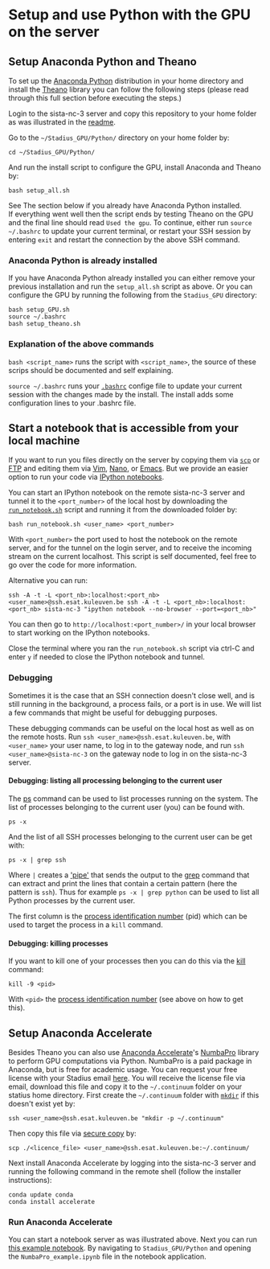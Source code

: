 # Setup and use Python with the GPU on the server


## Setup Anaconda Python and Theano

To set up the [Anaconda Python](https://store.continuum.io/cshop/anaconda/) distribution in your home directory and install the [Theano](http://deeplearning.net/software/theano/) library you can follow the following steps (please read through this full section before executing the steps.)

Login to the sista-nc-3 server and copy this repository to your home folder as was illustrated in the [readme](https://github.com/peterroelants/Stadius_GPU/blob/master/Readme.md).

Go to the `~/Stadius_GPU/Python/` directory on your home folder by:

    cd ~/Stadius_GPU/Python/

And run the install script to configure the GPU, install Anaconda and Theano by:

    bash setup_all.sh

See The section below if you already have Anaconda Python installed.  
If everything went well then the script ends by testing Theano on the GPU and the final line should read `Used the gpu`. To continue, either run `source ~/.bashrc` to update your current terminal, or restart your SSH session by entering `exit` and restart the connection by the above SSH command.


### Anaconda Python is already installed
If you have Anaconda Python already installed you can either remove your previous installation and run the `setup_all.sh` script as above. Or you can configure the GPU by running the following from the `Stadius_GPU` directory:

    bash setup_GPU.sh
    source ~/.bashrc
    bash setup_theano.sh

### Explanation of the above commands

`bash <script_name>` runs the script with `<script_name>`, the source of these scrips should be documented and self explaining.

`source ~/.bashrc` runs your [`.bashrc`](http://www.gnu.org/software/bash/manual/html_node/Bash-Startup-Files.html) confige file to update your current session with the changes made by the install. The install adds some configuration lines to your .bashrc file.


## Start a notebook that is accessible from your local machine

If you want to run you files directly on the server by copying them via [`scp`](http://www.hypexr.org/linux_scp_help.php) or [FTP](https://en.wikipedia.org/wiki/File_Transfer_Protocol) and editing them via [Vim](https://en.wikipedia.org/wiki/Vim_(text_editor)), [Nano](https://en.wikipedia.org/wiki/GNU_nano), or [Emacs](http://www.gnu.org/software/emacs/). But we provide an easier option to run your code via [IPython notebooks](http://ipython.org/notebook.html). 

You can start an IPython notebook on the remote sista-nc-3 server and tunnel it to the `<port_number>` of the local host by downloading the [`run_notebook.sh`](https://raw.githubusercontent.com/peterroelants/Stadius_GPU/master/Python/run_notebook.sh) script and running it from the downloaded folder by:

    bash run_notebook.sh <user_name> <port_number> 

With `<port_number>` the port used to host the notebook on the remote server, and for the tunnel on the login server, and to receive the incoming stream on the current localhost. This script is self documented, feel free to go over the code for more information.

Alternative you can run:

    ssh -A -t -L <port_nb>:localhost:<port_nb> <user_name>@ssh.esat.kuleuven.be ssh -A -t -L <port_nb>:localhost:<port_nb> sista-nc-3 "ipython notebook --no-browser --port=<port_nb>"

You can then go to `http://localhost:<port_number>/` in your local browser to start working on the IPython notebooks.

Close the terminal where you ran the `run_notebook.sh` script via ctrl-C and enter `y` if needed to close the IPython notebook and tunnel.


### Debugging

Sometimes it is the case that an SSH connection doesn't close well, and is still running in the background, a process fails, or a port is in use. We will list a few commands that might be useful for debugging purposes.

These debugging commands can be useful on the local host as well as on the remote hosts. Run `ssh <user_name>@ssh.esat.kuleuven.be`, with `<user_name>` your user name, to log in to the gateway node, and run `ssh <user_name>@sista-nc-3` on the gateway node to log in on the sista-nc-3 server.

#### Debugging: listing all processing belonging to the current user

The [ps](http://www.westwind.com/reference/os-x/commandline/admin.html) command can be used to list processes running on the system. The list of processes belonging to the current user (you) can be found with.

    ps -x

And the list of all SSH processes belonging to the current user can be get with:

    ps -x | grep ssh

Where `|` creates a ['pipe'](http://www.linfo.org/pipes.html) that sends the output to the [grep](http://unixhelp.ed.ac.uk/CGI/man-cgi?grep) command that can extract and print the lines that contain a certain pattern (here the pattern is `ssh`). Thus for example `ps -x | grep python` can be used to list all Python processes by the current user.

The first column is the [process identification number](http://www.linfo.org/pid.html) (pid) which can be used to target the process in a `kill` command.

#### Debugging: killing processes

If you want to kill one of your processes then you can do this via the [kill](http://linux.die.net/man/1/kill) command:

    kill -9 <pid>

With `<pid>` the [process identification number](https://www.digitalocean.com/community/tutorials/how-to-use-ps-kill-and-nice-to-manage-processes-in-linux) (see above on how to get this).


## Setup Anaconda Accelerate

Besides Theano you can also use [Anaconda Accelerate](https://store.continuum.io/cshop/accelerate/)'s [NumbaPro](http://docs.continuum.io/numbapro/) library to perform GPU computations via Python. NumbaPro is a paid package in Anaconda, but is free for academic usage. You can request your free license with your Stadius email [here](https://store.continuum.io/cshop/academicanaconda). You will receive the license file via email, download this file and copy it to the `~/.continuum` folder on your statius home directory. First create the `~/.continuum` folder with [`mkdir`](http://unixhelp.ed.ac.uk/CGI/man-cgi?mkdir) if this doesn't exist yet by:

    ssh <user_name>@ssh.esat.kuleuven.be "mkdir -p ~/.continuum"

Then copy this file via [secure copy](http://docstore.mik.ua/orelly/networking_2ndEd/ssh/ch07_05.htm) by:

    scp ./<licence_file> <user_name>@ssh.esat.kuleuven.be:~/.continuum/

Next install Anaconda Accelerate by logging into the sista-nc-3 server and running the following command in the remote shell (follow the installer instructions):

    conda update conda
    conda install accelerate


### Run Anaconda Accelerate

You can start a notebook server as was illustrated above. Next you can run [this example notebook](Stadius_GPU/Python/NumbaPro_example.ipynb). By navigating to `Stadius_GPU/Python` and opening the `NumbaPro_example.ipynb` file in the notebook application.
